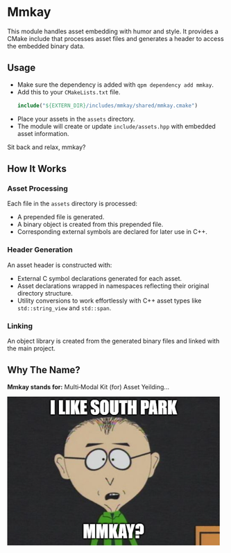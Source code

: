 # Mmkay
This module handles asset embedding with humor and style. It provides a CMake include that processes asset files and generates a header to access the embedded binary data.

## Usage
- Make sure the dependency is added with `qpm dependency add mmkay`.
- Add this to your `CMakeLists.txt` file.
  ```cmake
  include("${EXTERN_DIR}/includes/mmkay/shared/mmkay.cmake")
  ```
- Place your assets in the `assets` directory.
- The module will create or update `include/assets.hpp` with embedded asset information.

Sit back and relax, mmkay?

## How It Works

### Asset Processing 
Each file in the `assets` directory is processed:
- A prepended file is generated.
- A binary object is created from this prepended file.
- Corresponding external symbols are declared for later use in C++.

### Header Generation
An asset header is constructed with:
- External C symbol declarations generated for each asset.
- Asset declarations wrapped in namespaces reflecting their original directory structure.
- Utility conversions to work effortlessly with C++ asset types like `std::string_view` and `std::span`.

### Linking
An object library is created from the generated binary files and linked with the main project.

## Why The Name?
**Mmkay stands for:** Multi‑Modal Kit (for) Asset Yeilding...

![I like South Park, mmkay?](mmkay.png)
